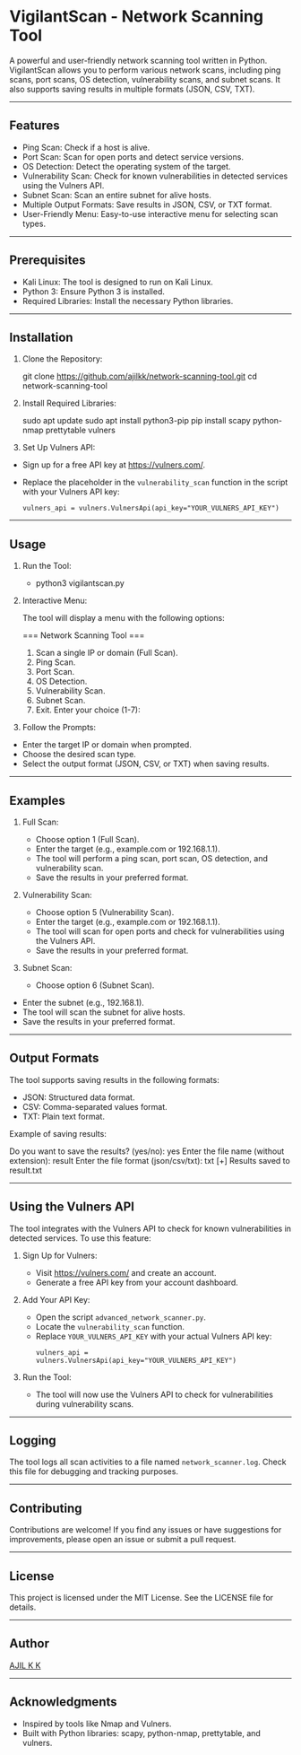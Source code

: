 VigilantScan - Network Scanning Tool
====================================

A powerful and user-friendly network scanning tool written in Python. VigilantScan allows you to perform various network scans, including ping scans, port scans, OS detection, vulnerability scans, and subnet scans. It also supports saving results in multiple formats (JSON, CSV, TXT).

---

Features
--------
- Ping Scan: Check if a host is alive.
- Port Scan: Scan for open ports and detect service versions.
- OS Detection: Detect the operating system of the target.
- Vulnerability Scan: Check for known vulnerabilities in detected services using the Vulners API.
- Subnet Scan: Scan an entire subnet for alive hosts.
- Multiple Output Formats: Save results in JSON, CSV, or TXT format.
- User-Friendly Menu: Easy-to-use interactive menu for selecting scan types.

---

Prerequisites
-------------
- Kali Linux: The tool is designed to run on Kali Linux.
- Python 3: Ensure Python 3 is installed.
- Required Libraries: Install the necessary Python libraries.

---

Installation
------------
1. Clone the Repository:

   git clone https://github.com/ajilkk/network-scanning-tool.git
   cd network-scanning-tool
   
2. Install Required Libraries:

   sudo apt update
   sudo apt install python3-pip
   pip install scapy python-nmap prettytable vulners

3. Set Up Vulners API:
   
  - Sign up for a free API key at https://vulners.com/.
  - Replace the placeholder in the `vulnerability_scan` function in the script with your Vulners API key:
    
    ```
    vulners_api = vulners.VulnersApi(api_key="YOUR_VULNERS_API_KEY")
    ```
---

Usage
-----

1. Run the Tool:

   - python3 vigilantscan.py
   
2. Interactive Menu:

   The tool will display a menu with the following options:
   
   === Network Scanning Tool ===

    1. Scan a single IP or domain (Full Scan).
    2. Ping Scan.
    3. Port Scan.
    4. OS Detection.
    5. Vulnerability Scan.
    6. Subnet Scan.
    7. Exit.
    Enter your choice (1-7):
   
4. Follow the Prompts:
   
  - Enter the target IP or domain when prompted.
  - Choose the desired scan type.
  - Select the output format (JSON, CSV, or TXT) when saving results.
---

Examples
--------

1. Full Scan:

   - Choose option 1 (Full Scan).
   - Enter the target (e.g., example.com or 192.168.1.1).
   - The tool will perform a ping scan, port scan, OS detection, and vulnerability scan.
   - Save the results in your preferred format.

2. Vulnerability Scan:
   
   - Choose option 5 (Vulnerability Scan).
   - Enter the target (e.g., example.com or 192.168.1.1).
   - The tool will scan for open ports and check for vulnerabilities using the Vulners API.
   - Save the results in your preferred format.

4. Subnet Scan:
   
   - Choose option 6 (Subnet Scan).
  - Enter the subnet (e.g., 192.168.1).
  - The tool will scan the subnet for alive hosts.
  - Save the results in your preferred format.

---

Output Formats
--------------

The tool supports saving results in the following formats:
- JSON: Structured data format.
- CSV: Comma-separated values format.
- TXT: Plain text format.

Example of saving results:

  Do you want to save the results? (yes/no): yes
  Enter the file name (without extension): result 
  Enter the file format (json/csv/txt): txt
  [+] Results saved to result.txt


---

Using the Vulners API
---------------------

The tool integrates with the Vulners API to check for known vulnerabilities in detected services. To use this feature:

1. Sign Up for Vulners:
   
   - Visit https://vulners.com/ and create an account.
   - Generate a free API key from your account dashboard.

3. Add Your API Key:
   
   - Open the script `advanced_network_scanner.py`.
   - Locate the `vulnerability_scan` function.
   - Replace `YOUR_VULNERS_API_KEY` with your actual Vulners API key:
     ```
     vulners_api = vulners.VulnersApi(api_key="YOUR_VULNERS_API_KEY")
     ```

4. Run the Tool:
   
   - The tool will now use the Vulners API to check for vulnerabilities during vulnerability scans.

---

Logging
-------
The tool logs all scan activities to a file named `network_scanner.log`. Check this file for debugging and tracking purposes.

---

Contributing
------------
Contributions are welcome! If you find any issues or have suggestions for improvements, please open an issue or submit a pull request.

---

License
-------
This project is licensed under the MIT License. See the LICENSE file for details.

---

Author
------
[AJIL K K](https://github.com/ajilkk)

---

Acknowledgments
---------------
- Inspired by tools like Nmap and Vulners.
- Built with Python libraries: scapy, python-nmap, prettytable, and vulners.
